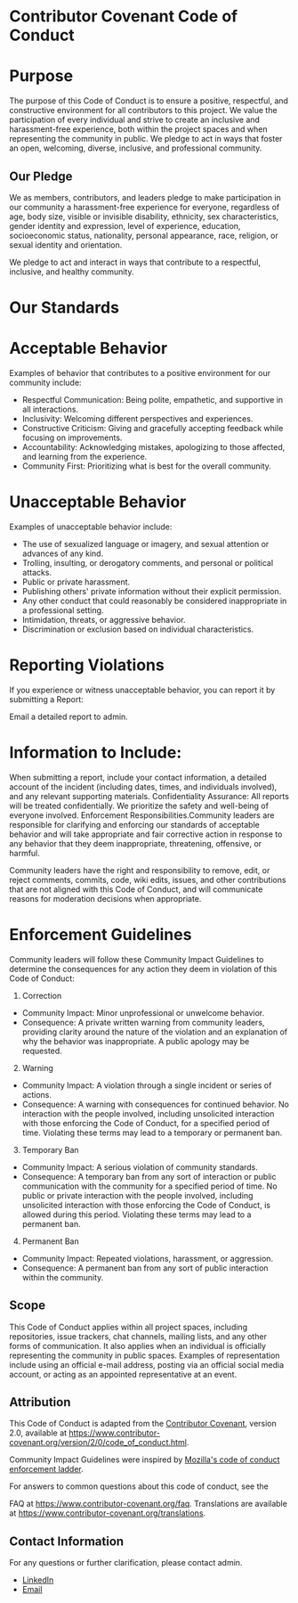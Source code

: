 # Contributor Covenant Code of Conduct

# Purpose

The purpose of this Code of Conduct is to ensure a positive, respectful, and constructive environment for all contributors to this project. We value the participation of every individual and strive to create an inclusive and harassment-free experience, both within the project spaces and when representing the community in public. We pledge to act in ways that foster an open, welcoming, diverse, inclusive, and professional community.

## Our Pledge
We as members, contributors, and leaders pledge to make participation in our community a harassment-free experience for everyone, regardless of age, body size, visible or invisible disability, ethnicity, sex characteristics, gender identity and expression, level of experience, education, socioeconomic status, nationality, personal appearance, race, religion, or sexual identity and orientation.

We pledge to act and interact in ways that contribute to a respectful, inclusive, and healthy community.

# Our Standards

# Acceptable Behavior

Examples of behavior that contributes to a positive environment for our community include:

* Respectful Communication: Being polite, empathetic, and supportive in all interactions.
* Inclusivity: Welcoming different perspectives and experiences.
* Constructive Criticism: Giving and gracefully accepting feedback while focusing on improvements.
* Accountability: Acknowledging mistakes, apologizing to those affected, and learning from the experience.
* Community First: Prioritizing what is best for the overall community.

# Unacceptable Behavior

Examples of unacceptable behavior include:

* The use of sexualized language or imagery, and sexual attention or advances of any kind.
* Trolling, insulting, or derogatory comments, and personal or political attacks.
* Public or private harassment.
* Publishing others' private information without their explicit permission.
* Any other conduct that could reasonably be considered inappropriate in a professional setting.
* Intimidation, threats, or aggressive behavior.
* Discrimination or exclusion based on individual characteristics.

# Reporting Violations
If you experience or witness unacceptable behavior, you can report it by submitting a Report:

Email a detailed report to admin.

# Information to Include: 

When submitting a report, include your contact information, a detailed account of the incident (including dates, times, and individuals involved), and any relevant supporting materials.
Confidentiality Assurance: All reports will be treated confidentially. We prioritize the safety and well-being of everyone involved.
Enforcement Responsibilities.Community leaders are responsible for clarifying and enforcing our standards of acceptable behavior and will take appropriate and fair corrective action in response to any behavior that they deem inappropriate, threatening, offensive, or harmful.

Community leaders have the right and responsibility to remove, edit, or reject comments, commits, code, wiki edits, issues, and other contributions that are not aligned with this Code of Conduct, and will communicate reasons for moderation decisions when appropriate.

# Enforcement Guidelines
Community leaders will follow these Community Impact Guidelines to determine the consequences for any action they deem in violation of this Code of Conduct:

1. Correction
* Community Impact: Minor unprofessional or unwelcome behavior.
* Consequence: A private written warning from community leaders, providing clarity around the nature of the violation and an explanation of why the behavior was inappropriate. A public apology may be requested.
2. Warning
* Community Impact: A violation through a single incident or series of actions.
* Consequence: A warning with consequences for continued behavior. No interaction with the people involved, including unsolicited interaction with those enforcing the Code of Conduct, for a specified period of time. Violating these terms may lead to a temporary or permanent ban.
3. Temporary Ban
* Community Impact: A serious violation of community standards.
* Consequence: A temporary ban from any sort of interaction or public communication with the community for a specified period of time. No public or private interaction with the people involved, including unsolicited interaction with those enforcing the Code of Conduct, is allowed during this period. Violating these terms may lead to a permanent ban.
4. Permanent Ban
* Community Impact: Repeated violations, harassment, or aggression.
* Consequence: A permanent ban from any sort of public interaction within the community.

## Scope

This Code of Conduct applies within all project spaces, including repositories, issue trackers, chat channels, mailing lists, and any other forms of communication. It also applies when an individual is officially representing the community in public spaces. Examples of representation include using an official e-mail address, posting via an official social media account, or acting as an appointed representative at an event.

## Attribution

This Code of Conduct is adapted from the [Contributor
Covenant][homepage], version 2.0, available at
https://www.contributor-covenant.org/version/2/0/code_of_conduct.html.

Community Impact Guidelines were inspired by [Mozilla's code of
conduct enforcement ladder](https://github.com/mozilla/diversity).

[homepage]: https://www.contributor-covenant.org

For answers to common questions about this code of conduct, see the

FAQ at https://www.contributor-covenant.org/faq. Translations are
available at https://www.contributor-covenant.org/translations.


## Contact Information

For any questions or further clarification, please contact admin.
- [LinkedIn](https://www.linkedin.com/in/yagnikpanchal)
- [Email](mailto:panchalyagnik2411@gmail.com)
